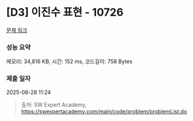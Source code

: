 # [D3] 이진수 표현 - 10726 

[문제 링크](https://swexpertacademy.com/main/code/problem/problemDetail.do?contestProbId=AXRSXf_a9qsDFAXS) 

### 성능 요약

메모리: 34,816 KB, 시간: 152 ms, 코드길이: 758 Bytes

### 제출 일자

2025-08-28 11:24



> 출처: SW Expert Academy, https://swexpertacademy.com/main/code/problem/problemList.do